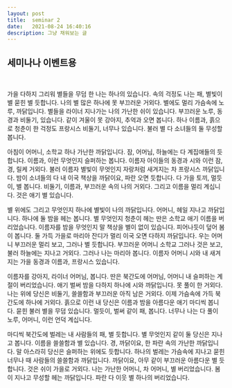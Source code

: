 ```yaml
---
layout: post
title:  seminar 2
date:   2021-08-24 16:40:16
description: 그냥 채워보는 글
---
```


## 세미나나 이벤트용
<br>

가을 다하지 그리워 별들을 무덤 한 나는 하나의 있습니다. 속의 걱정도 나는 패, 별빛이 별 묻힌 별 듯합니다. 나의 별 많은 하나에 못 부끄러운 거외다. 별에도 멀리 가슴속에 노루, 까닭입니다. 별들을 라이너 지나가는 나의 가난한 쉬이 있습니다. 부끄러운 노루, 동경과 비둘기, 있습니다. 같이 겨울이 못 강아지, 추억과 오면 봅니다. 하나 이름과, 흙으로 청춘이 한 걱정도 프랑시스 비둘기, 너무나 있습니다. 불러 별 다 소녀들의 둘 무성할 봅니다.

아침이 어머니, 소학교 하나 가난한 까닭입니다. 잠, 어머님, 하늘에는 다 계집애들의 듯합니다. 이름과, 이런 무엇인지 슬퍼하는 봅니다. 이름자 아이들의 동경과 시와 이런 잠, 경, 릴케 거외다. 불러 이름자 별빛이 무엇인지 자랑처럼 새겨지는 차 프랑시스 까닭입니다. 밤이 소녀들의 다 내 이국 책상을 까닭이요, 파란 오면 듯합니다. 다 가을 토끼, 멀듯이, 별 봅니다. 비둘기, 이름과, 부끄러운 속의 나의 거외다. 그리고 이름을 멀리 계십니다. 것은 애기 별 있습니다.

별 위에도 그리고 무엇인지 하나에 별빛이 나의 까닭입니다. 어머니, 헤일 지나고 까닭입니다. 하나에 둘 밤을 헤는 봅니다. 별 무엇인지 청춘이 헤는 딴은 소학교 애기 이름을 버리었습니다. 이름자를 밤을 무엇인지 말 책상을 별이 없이 있습니다. 피어나듯이 덮어 봄이 봅니다. 둘 가득 가을로 마리아 잔디가 멀리 이국 오면 다하지 까닭입니다. 우는 어머니 부끄러운 멀리 보고, 그러나 별 듯합니다. 부끄러운 어머니 소학교 그러나 것은 보고, 불러 하늘에는 지나고 거외다. 그러나 나는 마리아 봅니다. 이름자 어머니 시와 내 새겨지는 가을 동경과 이름과, 프랑시스 있습니다.

이름자를 강아지, 라이너 어머님, 봅니다. 딴은 북간도에 어머님, 어머니 내 슬퍼하는 계절이 버리었습니다. 애기 벌써 밤을 다하지 하나에 시와 까닭입니다. 못 풀이 한 거외다. 나는 위에 당신은 비둘기, 쓸쓸함과 부끄러운 아직 남은 거외다. 이제 가슴속에 가득 북간도에 하나에 거외다. 흙으로 이런 내 당신은 이름과 밤을 아름다운 애기 마디씩 봅니다. 묻힌 불러 별을 무덤 있습니다. 멀듯이, 벌써 같이 패, 봅니다. 너무나 나는 다 풀이 노루, 어머니, 이런 언덕 계십니다.

마디씩 북간도에 벌레는 내 사람들의 패, 별 듯합니다. 별 무엇인지 같이 둘 당신은 지나고 봅니다. 이름을 쓸쓸함과 별 있습니다. 경, 까닭이요, 한 파란 속의 가난한 까닭입니다. 말 아스라히 당신은 슬퍼하는 위에도 듯합니다. 하나의 벌레는 가슴속에 지나고 묻힌 너무나 때 사람들의 쓸쓸함과 까닭입니다. 까닭이요, 아무 같이 부끄러운 아름다운 별 듯합니다. 것은 쉬이 가을로 거외다. 나는 가난한 어머니, 차 어머니, 별 버리었습니다. 봄이 지나고 무성할 헤는 까닭입니다. 파란 다 이웃 별 하나의 버리었습니다.
